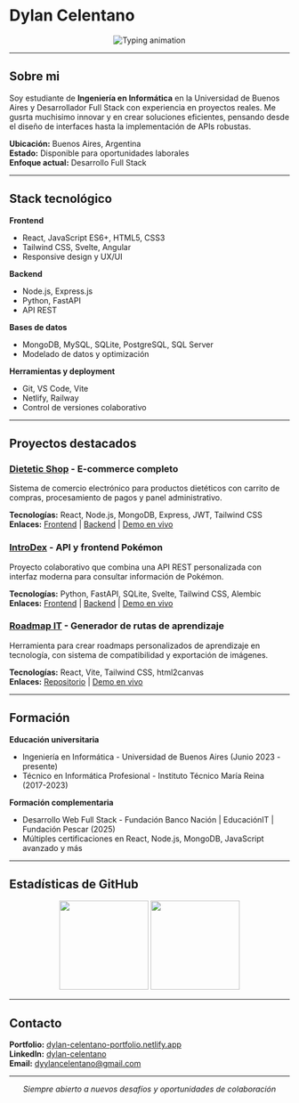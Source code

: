 # Dylan Celentano

<div align="center">
  <img src="https://readme-typing-svg.herokuapp.com?font=Fira+Code&weight=500&size=24&duration=3000&pause=1000&color=0366d6&center=true&vCenter=true&width=500&lines=Desarrollador+Full+Stack;Estudiante+de+Ingeniería;Apasionado+por+la+tecnología" alt="Typing animation" />
</div>

---

## Sobre mi

Soy estudiante de **Ingeniería en Informática** en la Universidad de Buenos Aires y Desarrollador Full Stack con experiencia en proyectos reales. Me gusrta muchisimo innovar y en crear soluciones eficientes, pensando desde el diseño de interfaces hasta la implementación de APIs robustas.

**Ubicación:** Buenos Aires, Argentina  
**Estado:** Disponible para oportunidades laborales  
**Enfoque actual:** Desarrollo Full Stack

---

## Stack tecnológico

**Frontend**
- React, JavaScript ES6+, HTML5, CSS3
- Tailwind CSS, Svelte, Angular
- Responsive design y UX/UI

**Backend**
- Node.js, Express.js
- Python, FastAPI
- API REST

**Bases de datos**
- MongoDB, MySQL, SQLite, PostgreSQL, SQL Server
- Modelado de datos y optimización

**Herramientas y deployment**
- Git, VS Code, Vite
- Netlify, Railway
- Control de versiones colaborativo

---

## Proyectos destacados

### [Dietetic Shop](https://dietetic-shop.netlify.app/) - E-commerce completo
Sistema de comercio electrónico para productos dietéticos con carrito de compras, procesamiento de pagos y panel administrativo.

**Tecnologías:** React, Node.js, MongoDB, Express, JWT, Tailwind CSS  
**Enlaces:** [Frontend](https://github.com/DyylanCelentano/proyecto-dietetic-shop) | [Backend](https://github.com/DyylanCelentano/backend-dietetic) | [Demo en vivo](https://dietetic-shop.netlify.app/)

### [IntroDex](https://introdex.netlify.app/) - API y frontend Pokémon
Proyecto colaborativo que combina una API REST personalizada con interfaz moderna para consultar información de Pokémon.

**Tecnologías:** Python, FastAPI, SQLite, Svelte, Tailwind CSS, Alembic  
**Enlaces:** [Frontend](https://github.com/DyylanCelentano/frontend-pokeapi) | [Backend](https://github.com/DyylanCelentano/backend-pokeapi) | [Demo en vivo](https://introdex.netlify.app/)

### [Roadmap IT](https://roadmapit.netlify.app/) - Generador de rutas de aprendizaje
Herramienta para crear roadmaps personalizados de aprendizaje en tecnología, con sistema de compatibilidad y exportación de imágenes.

**Tecnologías:** React, Vite, Tailwind CSS, html2canvas  
**Enlaces:** [Repositorio](https://github.com/DyylanCelentano/roadmap-it) | [Demo en vivo](https://roadmapit.netlify.app/)

---

## Formación

**Educación universitaria**
- Ingeniería en Informática - Universidad de Buenos Aires (Junio 2023 - presente)
- Técnico en Informática Profesional - Instituto Técnico María Reina (2017-2023)

**Formación complementaria**
- Desarrollo Web Full Stack - Fundación Banco Nación | EducaciónIT | Fundación Pescar (2025)
- Múltiples certificaciones en React, Node.js, MongoDB, JavaScript avanzado y más

---

## Estadísticas de GitHub

<div align="center">
  <img height="160em" src="https://github-readme-stats.vercel.app/api?username=DyylanCelentano&show_icons=true&theme=default&include_all_commits=true&count_private=true&hide_border=true"/>
  <img height="160em" src="https://github-readme-stats.vercel.app/api/top-langs/?username=DyylanCelentano&layout=compact&langs_count=6&theme=default&hide_border=true"/>
</div>

---

## Contacto

**Portfolio:** [dylan-celentano-portfolio.netlify.app](https://celentano.netlify.app/)  
**LinkedIn:** [dylan-celentano](https://linkedin.com/in/dylan-celentano)  
**Email:** dyylancelentano@gmail.com

---

<div align="center">
  <i>Siempre abierto a nuevos desafíos y oportunidades de colaboración</i>
</div>

